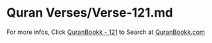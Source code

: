 # Quran Verses/Verse-121.md 

For more infos, Click [QuranBookk - 121](https://www.quranbookk.com/quran/search?q=121) to Search at [QuranBookk.com](http://quranbookk.com/)